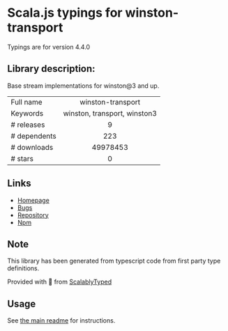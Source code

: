 
# Scala.js typings for winston-transport

Typings are for version 4.4.0

## Library description:
Base stream implementations for winston@3 and up.

|                    |                 |
| ------------------ | :-------------: |
| Full name          | winston-transport |
| Keywords           | winston, transport, winston3 |
| # releases         | 9 |
| # dependents       | 223 |
| # downloads        | 49978453 |
| # stars            | 0 |

## Links
- [Homepage](https://github.com/winstonjs/winston-transport#readme)
- [Bugs](https://github.com/winstonjs/winston-transport/issues)
- [Repository](https://github.com/winstonjs/winston-transport)
- [Npm](https://www.npmjs.com/package/winston-transport)
    


## Note
This library has been generated from typescript code from first party type definitions.

Provided with :purple_heart: from [ScalablyTyped](https://github.com/oyvindberg/ScalablyTyped)

## Usage
See [the main readme](../../readme.md) for instructions.


